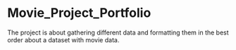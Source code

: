 # Movie_Project_Portfolio
The project is about gathering different data and formatting them in the best order about a dataset with movie data.
